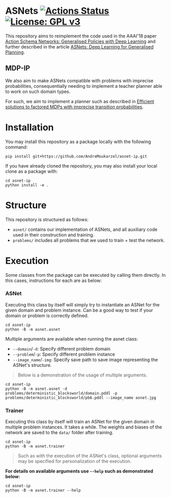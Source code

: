 # ASNets [![Actions Status](https://github.com/AndreMoukarzel/asnet-ip/workflows/build/badge.svg)](https://github.com/AndreMoukarzel/asnet-ip/actions) [![License: GPL v3](https://img.shields.io/badge/License-GPLv3-blue.svg)](https://www.gnu.org/licenses/gpl-3.0)


This repository aims to reimplement the code used in the AAAI'18 paper
[Action Schema Networks: Generalised Policies with Deep Learning](https://arxiv.org/abs/1709.04271) 
and further described in the article
[ASNets: Deep Learning for Generalised Planning](https://arxiv.org/abs/1908.01362).

## MDP-IP

We also aim to make ASNets compatible with problems with imprecise probabilities,
consequentially needing to implement a teacher planner able to work on such
domain types.

For such, we aim to implement a planner such as described in
[Efficient solutions to factored MDPs with imprecise transition probabilities](https://www.sciencedirect.com/science/article/pii/S0004370211000026).

# Installation

You may install this repository as a package locally with the following command:
```Shell
pip install git+https://github.com/AndreMoukarzel/asnet-ip.git
```

If you have already cloned the repository, you may also install your local clone as a package with:
```Shell
cd asnet-ip
python install -e .
```

# Structure

This repository is structured as follows:

- `asnet/` contains our implementation of ASNets, and all auxiliary code used in their construction and training.
- `problems/` includes all problems that we used to train + test the network.


# Execution

Some classes from the package can be executed by calling them directly. In this cases, instructions for each are as below:


### ASNet

Executing this class by itself will simply try to instantiate an ASNet for the given domain and problem instance. Can
be a good way to test if your domain or problem is correctly defined.

```Shell
cd asnet-ip
python -B -m asnet.asnet
```

Multiple arguments are available when running the asnet class:
- `--domain`/`-d`: Specify different problem domain
- `--problem`/`-p`: Specify different problem instance
- `--image_name`/`-img`: Specify save path to save image representing the ASNet's structure.
>Below is a demonstration of the usage of multiple arguments.

```Shell
cd asnet-ip
python -B -m asnet.asnet -d problems/deterministic_blocksworld/domain.pddl -p problems/deterministic_blocksworld/pb6.pddl --image_name asnet.jpg
```

### Trainer

Executing this class by itself will train an ASNet for the given domain in multiple problem instances. It takes a while.
The weights and biases of the network are saved to the `data/` folder after training.

```Shell
cd asnet-ip
python -B -m asnet.trainer
```
>Such as with the execution of the ASNet's class, optional arguments may be specified for personalization of the
execution.

**For details on available arguments use `--help` such as demonstrated below:**
```Shell
cd asnet-ip
python -B -m asnet.trainer --help
```
